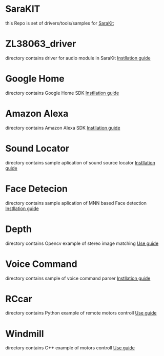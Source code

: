 # **SaraKIT**  
this Repo is set of drivers/tools/samples for [SaraKit](https://sarakit.saraai.com/getting-started/software)

# ZL38063_driver
directory contains driver for audio module in SaraKit [Instllation guide](https://sarakit.saraai.com/getting-started/software) 

# Google Home 
directory contains Google Home SDK [Instllation guide](https://sarakit.saraai.com/example-of-use/softwareex/google-home) 

# Amazon Alexa 
directory contains Amazon Alexa SDK [Instllation guide](https://sarakit.saraai.com/example-of-use/softwareex/alexa) 

# Sound Locator
directory contains sample aplication of sound source locator [Instllation guide](https://sarakit.saraai.com/example-of-use/softwareex/sound-locator)
 
# Face Detecion
directory contains sample aplication of MNN based Face detection [Instllation guide](https://sarakit.saraai.com/example-of-use/softwareex/face-detection) 

# Depth
directory contains Opencv example of stereo image matching [Use guide](https://sarakit.saraai.com/example-of-use/softwareex/depth) 

# Voice Command
directory contains sample of voice command parser [Instllation guide](https://sarakit.saraai.com/example-of-use/softwareex/voice-command) 

# RCcar
directory contains Python example of remote motors controll  [Use guide](https://sarakit.saraai.com/example-of-use/hardwarex/rc-smartphone-car) 

# Windmill
directory contains C++ example of motors controll [Use guide](https://sarakit.saraai.com/example-of-use/hardwarex/windmill-bldg-foc-demo) 